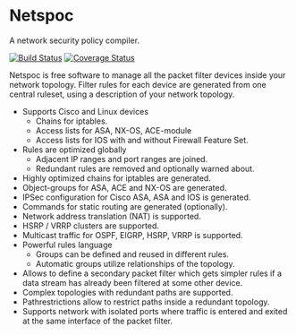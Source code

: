 Netspoc
=======

A network security policy compiler.

[![Build Status](https://travis-ci.org/hknutzen/Netspoc.svg?branch=master)](https://travis-ci.org/hknutzen/Netspoc)
[![Coverage Status](https://coveralls.io/repos/github/hknutzen/Netspoc/badge.svg?branch=master)](https://coveralls.io/github/hknutzen/Netspoc?branch=master)

Netspoc is free software to manage all the packet filter devices inside your network topology. Filter rules for each device are generated from one central ruleset, using a description of your network topology.

- Supports Cisco and Linux devices
  - Chains for iptables.
  - Access lists for ASA, NX-OS, ACE-module
  - Access lists for IOS with and without Firewall Feature Set.
- Rules are optimized globally
  - Adjacent IP ranges and port ranges are joined.
  - Redundant rules are removed and optionally warned about.
- Highly optimized chains for iptables are generated.
- Object-groups for ASA, ACE and NX-OS are generated.
- IPSec configuration for Cisco ASA, ASA and IOS is generated.
- Commands for static routing are generated (optionally).
- Network address translation (NAT) is supported.
- HSRP / VRRP clusters are supported.
- Multicast traffic for OSPF, EIGRP, HSRP, VRRP is supported.
- Powerful rules language
   - Groups can be defined and reused in different rules.
   - Automatic groups utilize relationships of the topology.
- Allows to define a secondary packet filter which gets simpler rules
  if a data stream has already been filtered at some other device.
- Complex topologies with redundant paths are supported.
- Pathrestrictions allow to restrict paths inside a redundant topology.
- Supports network with isolated ports where traffic is entered and exited
  at the same interface of the packet filter.
